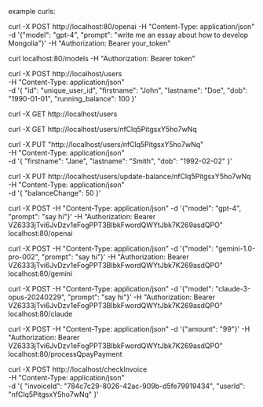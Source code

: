 example curls:

 curl -X POST http://localhost:80/openai -H "Content-Type: application/json" -d '{"model": "gpt-4", "prompt": "write me an essay about how to develop Mongolia"}'  -H "Authorization: Bearer your_token" 

curl localhost:80/models -H "Authorization: Bearer token" 



curl -X POST http://localhost/users \
-H "Content-Type: application/json" \
-d '{
    "id": "unique_user_id",
    "firstname": "John",
    "lastname": "Doe",
    "dob": "1990-01-01",
    "running_balance": 100
}'



curl -X GET http://localhost/users


curl -X GET http://localhost/users/nfClq5PitgsxY5ho7wNq


curl -X PUT "http://localhost/users/nfClq5PitgsxY5ho7wNq" \
-H "Content-Type: application/json" \
-d '{
    "firstname": "Jane",
    "lastname": "Smith",
    "dob": "1992-02-02"
}'


curl -X PUT http://localhost/users/update-balance/nfClq5PitgsxY5ho7wNq \
-H "Content-Type: application/json" \
-d '{
    "balanceChange": 50
}'

curl -X POST  -H "Content-Type: application/json" -d '{"model": "gpt-4", "prompt": "say hi"}'  -H "Authorization: Bearer VZ6333jTvi6JvDzv1eFogPPT3BlbkFwordQWYtJbk7K269asdQPO" localhost:80/openai



curl -X POST  -H "Content-Type: application/json" -d '{"model": "gemini-1.0-pro-002", "prompt": "say hi"}'  -H "Authorization: Bearer VZ6333jTvi6JvDzv1eFogPPT3BlbkFwordQWYtJbk7K269asdQPO" localhost:80/gemini

curl -X POST  -H "Content-Type: application/json" -d '{"model": "claude-3-opus-20240229", "prompt": "say hi"}'  -H "Authorization: Bearer VZ6333jTvi6JvDzv1eFogPPT3BlbkFwordQWYtJbk7K269asdQPO" localhost:80/claude



curl -X POST  -H "Content-Type: application/json" -d '{"amount": "99"}'  -H "Authorization: Bearer VZ6333jTvi6JvDzv1eFogPPT3BlbkFwordQWYtJbk7K269asdQPO" localhost:80/processQpayPayment


curl -X POST http://localhost/checkInvoice \
-H "Content-Type: application/json" \
-d '{
    "invoiceId": "784c7c29-8026-42ac-909b-d5fe79919434",
    "userId": "nfClq5PitgsxY5ho7wNq"
}'
